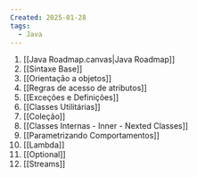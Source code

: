 ```yaml
---
Created: 2025-01-28
tags:
  - Java
---
```

1. [[Java Roadmap.canvas|Java Roadmap]]
2. [[Sintaxe Base]]
3. [[Orientação a objetos]]
4. [[Regras de acesso de atributos]]
5. [[Exceções e Definições]]
6. [[Classes Utilitárias]]
7. [[Coleção]]
8. [[Classes Internas - Inner - Nexted Classes]]
9. [[Parametrizando Comportamentos]]
10. [[Lambda]]
11. [[Optional]]
12. [[Streams]]